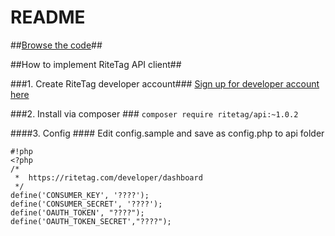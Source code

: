 # README #

##[Browse the code](https://bitbucket.org/ritetag/ritetag-api/src/)##



##How to implement RiteTag API client##

###1. Create RiteTag developer account###
[Sign up for developer account here](https://ritetag.com/developer/signup)



###2. Install via composer ###
```composer require ritetag/api:~1.0.2```


####3. Config ####
Edit config.sample and save as config.php to api folder

```
#!php
<?php
/*
 *  https://ritetag.com/developer/dashboard
 */
define('CONSUMER_KEY', '????');
define('CONSUMER_SECRET', '????');
define('OAUTH_TOKEN', "????");
define('OAUTH_TOKEN_SECRET',"????");

```